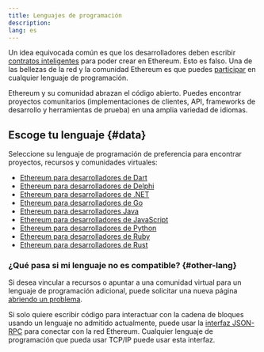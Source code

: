 ```yaml
---
title: Lenguajes de programación
description:
lang: es
---
```


Un idea equivocada común es que los desarrolladores deben escribir [contratos inteligentes](/developers/docs/smart-contracts/) para poder crear en Ethereum. Esto es falso. Una de las bellezas de la red y la comunidad Ethereum es que puedes [participar](/community/) en cualquier lenguaje de programación.

Ethereum y su comunidad abrazan el código abierto. Puedes encontrar proyectos comunitarios (implementaciones de clientes, API, frameworks de desarrollo y herramientas de prueba) en una amplia variedad de idiomas.

## Escoge tu lenguaje {#data}

Seleccione su lenguaje de programación de preferencia para encontrar proyectos, recursos y comunidades virtuales:

- [Ethereum para desarrolladores de Dart](/developers/docs/programming-languages/dart/)
- [Ethereum para desarrolladores de Delphi](/developers/docs/programming-languages/delphi/)
- [Ethereum para desarrolladores de .NET](/developers/docs/programming-languages/dot-net/)
- [Ethereum para desarrolladores de Go](/developers/docs/programming-languages/golang/)
- [Ethereum para desarrolladores Java](/developers/docs/programming-languages/java/)
- [Ethereum para desarrolladores de JavaScript](/developers/docs/programming-languages/javascript/)
- [Ethereum para desarrolladores de Python](/developers/docs/programming-languages/python/)
- [Ethereum para desarrolladores de Ruby](/developers/docs/programming-languages/ruby/)
- [Ethereum para desarrolladores de Rust](/developers/docs/programming-languages/rust/)

### ¿Qué pasa si mi lenguaje no es compatible? {#other-lang}

Si desea vincular a recursos o apuntar a una comunidad virtual para un lenguaje de programación adicional, puede solicitar una nueva página [abriendo un problema](https://github.com/ethereum/ethereum-org-website/issues/new/choose).

Si solo quiere escribir código para interactuar con la cadena de bloques usando un lenguaje no admitido actualmente, puede usar la [interfaz JSON-RPC](/developers/docs/apis/json-rpc/) para conectar con la red Ethereum. Cualquier lenguaje de programación que pueda usar TCP/IP puede usar esta interfaz.
